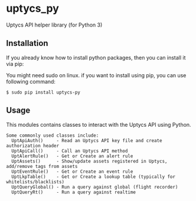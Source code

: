 # uptycs_py
Uptycs API helper library (for Python 3)

## Installation

If you already know how to install python packages, then you can install it via pip:

You might need sudo on linux. if you want to install using pip, you can use following command:
```
$ sudo pip install uptycs-py
```

## Usage

This modules contains classes to interact with the Uptycs API using Python.
```
Some commonly used classes include:
  UptApiAuth()     - Read an Uptycs API key file and create authorization header
  UptApiCall()     - Call an Uptycs API method
  UptAlertRule()   - Get or Create an alert rule
  UptAssets()      - Show/update assets registered in Uptycs, add/remove tags from assets
  UptEventRule()   - Get or Create an event rule
  UptLkpTable()    - Get or Create a lookup table (typically for whitelists/blacklists)
  UptQueryGlobal() - Run a query against global (flight recorder)
  UptQueryRt()     - Run a query against realtime
```
